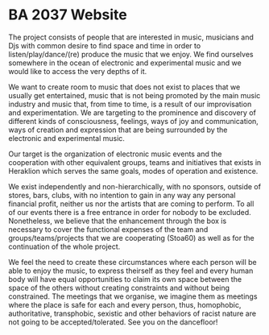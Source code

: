 # BA 2037 Website

The project consists of people that are interested in music, musicians and Djs with common desire to find space and time in order to listen/play/dance/(re) produce the music that we enjoy. We find ourselves somewhere in the ocean of electronic and experimental music and we would like to access the very depths of it.

We want to create room to music that does not exist to places that we usually get entertained, music that is not being promoted by the main music industry and music that, from time to time, is a result of our improvisation and experimentation. We are targeting to the prominence and discovery of different kinds of consciousness, feelings, ways of joy and communication, ways of creation and expression that are being surrounded by the electronic and experimental music.

Our target is the organization of electronic music events and the cooperation with other equivalent groups, teams and initiatives that exists in Heraklion which serves the same goals, modes of operation and existence.

We exist independently and non-hierarchically, with no sponsors, outside of stores, bars, clubs, with no intention to gain in any way any personal financial profit, neither us nor the artists that are coming to perform. To all of our events there is a free entrance in order for nobody to be excluded. Nonetheless, we believe that the enhancement through the box is necessary to cover the functional expenses of the team and groups/teams/projects that we are cooperating (Stoa60) as well as for the continuation of the whole project.

We feel the need to create these circumstances where each person will be able to enjoy the music, to express theirself as they feel and every human body will have equal opportunities to claim its own space between the space of the others without creating constraints and without being constrained. The meetings that we organise, we imagine them as meetings where the place is safe for each and every person, thus, homophobic, authoritative, transphobic, sexistic and other behaviors of racist nature are not going to be accepted/tolerated.
See you on the dancefloor!

